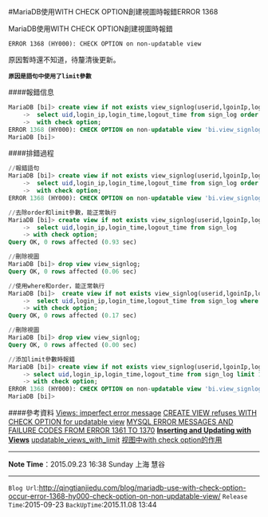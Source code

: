 #MariaDB使用WITH CHECK OPTION創建視圖時報錯ERROR 1368

MariaDB使用WITH CHECK OPTION創建視圖時報錯
```
ERROR 1368 (HY000): CHECK OPTION on non-updatable view
```
原因暫時還不知道，待釐清後更新。

**`原因是語句中使用了limit參數`**

####報錯信息

```sql
MariaDB [bi]> create view if not exists view_signlog(userid,lgoinIp,loginTime,logoutTime) as
    ->  select uid,login_ip,login_time,logout_time from sign_log order by id desc limit 10            
    ->  with check option;
ERROR 1368 (HY000): CHECK OPTION on non-updatable view 'bi.view_signlog'
MariaDB [bi]>
```

####排錯過程

```sql
//報錯語句
MariaDB [bi]> create view if not exists view_signlog(userid,lgoinIp,loginTime,logoutTime) as
    ->  select uid,login_ip,login_time,logout_time from sign_log order by id desc limit 10            
    ->  with check option;
ERROR 1368 (HY000): CHECK OPTION on non-updatable view 'bi.view_signlog'

//去除order和limit參數，能正常執行
MariaDB [bi]> create view if not exists view_signlog(userid,lgoinIp,loginTime,logoutTime) as
    ->  select uid,login_ip,login_time,logout_time from sign_log
    -> with check option;
Query OK, 0 rows affected (0.93 sec)

//刪除視圖
MariaDB [bi]> drop view view_signlog;
Query OK, 0 rows affected (0.06 sec)

//使用where和order，能正常執行
MariaDB [bi]>  create view if not exists view_signlog(userid,lgoinIp,loginTime,logoutTime) as
    ->  select uid,login_ip,login_time,logout_time from sign_log where uid>6 order by id desc
    -> with check option;
Query OK, 0 rows affected (0.17 sec)

//刪除視圖
MariaDB [bi]> drop view view_signlog;
Query OK, 0 rows affected (0.00 sec)

//添加limit參數時報錯
MariaDB [bi]> create view if not exists view_signlog(userid,lgoinIp,loginTime,logoutTime) as
    -> select uid,login_ip,login_time,logout_time from sign_log limit 10                 
    -> with check option;
ERROR 1368 (HY000): CHECK OPTION on non-updatable view 'bi.view_signlog'
MariaDB [bi]>
```

####參考資料
[Views: imperfect error message](http://bugs.mysql.com/bug.php?id=9801)
[CREATE VIEW refuses WITH CHECK OPTION for updatable view](https://bugs.mysql.com/bug.php?id=58089)
[MYSQL ERROR MESSAGES AND FAILURE CODES FROM ERROR 1361 TO 1370](http://www.sqlserverf1.com/tag/message-check-option-on-non-updatable-view-s-s/)
[**Inserting and Updating with Views**](https://mariadb.com/kb/en/mariadb/inserting-and-updating-with-views/)
[updatable_views_with_limit](https://mariadb.com/kb/en/mariadb/server-system-variables/#updatable_views_with_limit)
[视图中with check option的作用](http://blog.csdn.net/ocean1010/article/details/6594385)


---
**Note Time**：2015.09.23 16:38 Sunday 上海 慧谷

---

`Blog Url`:<http://qingtianjiedu.com/blog/mariadb-use-with-check-option-occur-error-1368-hy000-check-option-on-non-updatable-view/>
`Release Time`:2015-09-23
`BackUpTime`:2015.11.08 13:44
